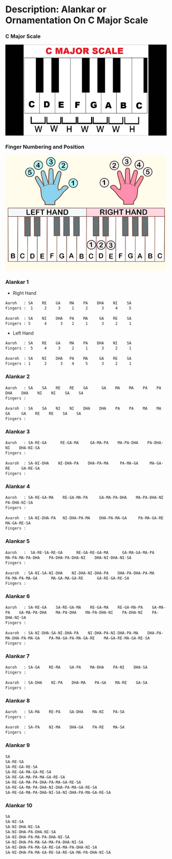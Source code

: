 # Description: Alankar or Ornamentation On C Major Scale

### C Major Scale
![](images/scale-c-major-scale.png)

### Finger Numbering and Position
![](images/fingers-to-key-mapping.jpg)

### Alankar 1
* Right Hand
```
Aaroh   : SA    RE    GA    MA    PA    DHA    NI    SA
Fingers :  1     2     3     1     2      3     4     5

Avaroh  : SA    NI    DHA   PA    MA     GA    RE    SA
Fingers : 5      4      3    2     1      3     2     1
```
* Left Hand
```
Aaroh   : SA    RE    GA    MA    PA    DHA    NI    SA
Fingers :  5     4     3     2     1      3     2     1

Avaroh  : SA    NI    DHA   PA    MA     GA    RE    SA
Fingers : 1      2      3    4     5      3     2     1
```

### Alankar 2
```
Aaroh   : SA    SA    RE    RE    GA      GA    MA    MA    PA    PA    DHA    DHA    NI    NI    SA    SA
Fingers :

Avaroh  : SA    SA    NI    NI    DHA    DHA    PA    PA    MA    MA     GA     GA    RE    RE    SA    SA
Fingers :
```

### Alankar 3
```
Aaroh   : SA-RE-GA      RE-GA-MA     GA-MA-PA    MA-PA-DHA    PA-DHA-NI    DHA-NI-SA
Fingers :

Avaroh  : SA-NI-DHA    NI-DHA-PA    DHA-PA-MA     PA-MA-GA     MA-GA-RE     GA-RE-SA
Fingers :
```

### Alankar 4
```
Aaroh   : SA-RE-GA-MA    RE-GA-MA-PA     GA-MA-PA-DHA    MA-PA-DHA-NI    PA-DHA-NI-SA
Fingers :

Avaroh  : SA-NI-DHA-PA   NI-DHA-PA-MA    DHA-PA-MA-GA     PA-MA-GA-RE     MA-GA-RE-SA
Fingers :
```

### Alankar 5
```
Aaroh   :  SA-RE-SA-RE-GA      RE-GA-RE-GA-MA      GA-MA-GA-MA-PA    MA-PA-MA-PA-DHA    PA-DHA-PA-DHA-NI    DHA-NI-DHA-NI-SA
Fingers :

Avaroh  : SA-NI-SA-NI-DHA    NI-DHA-NI-DHA-PA    DHA-PA-DHA-PA-MA     PA-MA-PA-MA-GA      MA-GA-MA-GA-RE      GA-RE-GA-RE-SA
Fingers :
```

### Alankar 6
```
Aaroh   : SA-RE-GA    SA-RE-GA-MA    RE-GA-MA    RE-GA-MA-PA    GA-MA-PA    GA-MA-PA-DHA    MA-PA-DHA    MA-PA-DHA-NI    PA-DHA-NI    PA-DHA-NI-SA
Fingers :

Avaroh  : SA-NI-DHA-SA-NI-DHA-PA    NI-DHA-PA-NI-DHA-PA-MA    DHA-PA-MA-DHA-PA-MA-GA    PA-MA-GA-PA-MA-GA-RE    MA-GA-RE-MA-GA-RE-SA
Fingers :
```

### Alankar 7
```
Aaroh   : SA-GA    RE-MA    GA-PA    MA-DHA    PA-NI    DHA-SA
Fingers :

Avaroh  : SA-DHA    NI-PA    DHA-MA    PA-GA    MA-RE    GA-SA
Fingers :
```

### Alankar 8
```
Aaroh   : SA-MA    RE-PA    GA-DHA    MA-NI    PA-SA
Fingers :

Avaroh  : SA-PA    NI-MA    DHA-GA    PA-RE    MA-SA
Fingers :
```

### Alankar 9
```
SA 
SA-RE-SA 
SA-RE-GA-RE-SA 
SA-RE-GA-MA-GA-RE-SA 
SA-RE-GA-MA-PA-MA-GA-RE-SA 
SA-RE-GA-MA-PA-DHA-PA-MA-GA-RE-SA 
SA-RE-GA-MA-PA-DHA-NI-DHA-PA-MA-GA-RE-SA 
SA-RE-GA-MA-PA-DHA-NI-SA-NI-DHA-PA-MA-GA-RE-SA
```

### Alankar 10
```
SA
SA-NI-SA
SA-NI-DHA-NI-SA
SA-NI-DHA-PA-DHA-NI-SA
SA-NI-DHA-PA-MA-PA-DHA-NI-SA
SA-NI-DHA-PA-MA-GA-MA-PA-DHA-NI-SA
SA-NI-DHA-PA-MA-GA-RE-GA-MA-PA-DHA-NI-SA
SA-NI-DHA-PA-MA-GA-RE-SA-RE-GA-MA-PA-DHA-NI-SA
```
